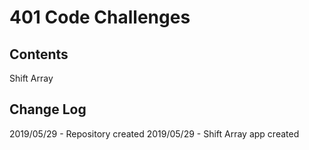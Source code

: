 # 401 Code Challenges

## Contents
  Shift Array

## Change Log
  2019/05/29 - Repository created
  2019/05/29 - Shift Array app created

